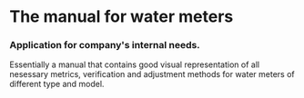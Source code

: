 # The manual for water meters


### Application for company's internal needs.

Essentially a manual that contains good visual representation of all nesessary metrics, verification and adjustment methods for water meters of different type and model.